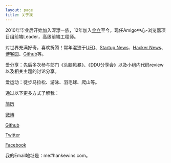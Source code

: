 ```yaml
---
layout: page
title: 关于我
---
```


2010年毕业后开始加入深漂一族，12年加入[金立](http://www.gionee.com/)至今，现任Amigo中心-浏览器项目组前端Leader，高级前端工程师。

对世界充满好奇，喜欢折腾！常年混迹于[UED](http://www.daqianduan.com/nav)、[Startup News](http://news.dbanotes.net/)、[Hacker News](https://news.ycombinator.com/news)、[博客园](http://www.cnblogs.com/)、[Github](https://github.com/)等。

爱分享：先后多次参与部门《头脑风暴》、《DDU分享会》以及小组内代码review以及相关主题的讨论分享。

爱运动：徒步马拉松、游泳、羽毛球、爬山等。

通过以下更多方式了解我：

[简历](http://hankewins.com/profile)

[微博](http://http://weibo.com/hankewins)

[Github](https://github.com/hankewins)

[Twitter](https://twitter.com/hankewins)

[Facebook](https://www.facebook.com/hankewins)

我的Email地址是：me#hankewins.com。